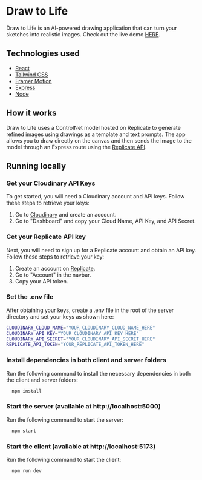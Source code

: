 
# Draw to Life

Draw to Life is an AI-powered drawing application that can turn your sketches into realistic images. Check out the live demo [HERE](https://draw-to-life.netlify.app/).

## Technologies used
 - [React](https://es.reactjs.org/)
 - [Tailwind CSS](https://tailwindcss.com/)
 - [Framer Motion](https://www.framer.com/motion/)
 - [Express](https://expressjs.com/)
 - [Node](https://nodejs.org/en/)

## How it works

Draw to Life uses a ControlNet model hosted on Replicate to generate refined images using drawings as a template and text prompts. The app allows you to draw directly on the canvas and then sends the image to the model through an Express route using the [Replicate API](https://replicate.com/docs).

## Running locally

### Get your Cloudinary API Keys

To get started, you will need a Cloudinary account and API keys. Follow these steps to retrieve your keys:

1. Go to [Cloudinary](https://cloudinary.com/) and create an account.
2. Go to "Dashboard" and copy your Cloud Name, API Key, and API Secret.

### Get your Replicate API key

Next, you will need to sign up for a Replicate account and obtain an API key. Follow these steps to retrieve your key:

1. Create an account on [Replicate](https://replicate.com/).
2. Go to "Account" in the navbar.
3. Copy your API token.

### Set the .env file
After obtaining your keys, create a .env file in the root of the server directory and set your keys as shown here:

```bash
CLOUDINARY_CLOUD_NAME="YOUR_CLOUDINARY_CLOUD_NAME_HERE"
CLOUDINARY_API_KEY="YOUR_CLOUDINARY_API_KEY_HERE"
CLOUDINARY_API_SECRET="YOUR_CLOUDINARY_API_SECRET_HERE"
REPLICATE_API_TOKEN="YOUR_REPLICATE_API_TOKEN_HERE"
```

### Install dependencies in both client and server folders

Run the following command to install the necessary dependencies in both the client and server folders:

```bash
  npm install
```

### Start the server (available at http://localhost:5000)

Run the following command to start the server:

```bash
  npm start
```

### Start the client (available at http://localhost:5173)

Run the following command to start the client:

```bash
  npm run dev
```